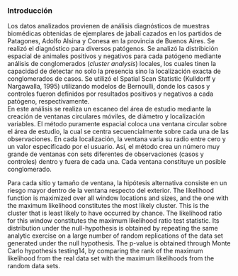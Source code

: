 ### Introducción
Los datos analizados provienen de análisis diagnósticos de muestras biomédicas obtenidas de ejemplares de jabalí cazados en los partidos de Patagones, Adolfo Alsina y Conesa en la provincia de Buenos Aires. Se realizó el diagnóstico para diversos patógenos.
Se analizó la distribición espacial de animales positivos y negativos para cada patógeno mediante análisis de conglomerados (*cluster analysis*) locales, los cuales tinen la capacidad de detectar no solo la presencia sino la localización exacta de conglomerados de casos. 
Se utilizó el Spatial Scan Statistic (Kulldorff y Nargawalla, 1995) utilizando modelos de Bernoulli, donde los casos y controles fueron definidos por resultados positivos y negativos a cada patógeno, respectivamente.   
En este análisis se realiza un escaneo del área de estudio mediante la creación de ventanas circulares móviles, de diámetro y localización variables. 
    El método puramente espacial coloca una ventana circular sobre el área de estudio, la cual se centra secuencialmente sobre cada una de las observaciones. En cada localización, la ventana varía su radio entre cero y un valor especificado por el usuario. Así, el método crea un número muy grande de ventanas con sets diferentes de observaciones (casos y controles) dentro y fuera de cada una.  Cada ventana constituye un posible conglomerado. 

Para cada sitio y tamaño de ventana,  la hipótesis alternativa consiste en un riesgo mayor dentro de la ventana respecto del exterior. 
The likelihood function is maximized over all window locations and sizes, and the one with the maximum
likelihood constitutes the most likely cluster. This is the cluster that is least likely to have occurred by
chance. The likelihood ratio for this window constitutes the maximum likelihood ratio test statistic.
Its
distribution under the null-hypothesis is obtained by repeating the same analytic exercise on a large
number of random replications of the data set generated under the null hypothesis. The p-value is
obtained through Monte Carlo hypothesis testing14, by comparing the rank of the maximum likelihood
from the real data set with the maximum likelihoods from the random data sets.
